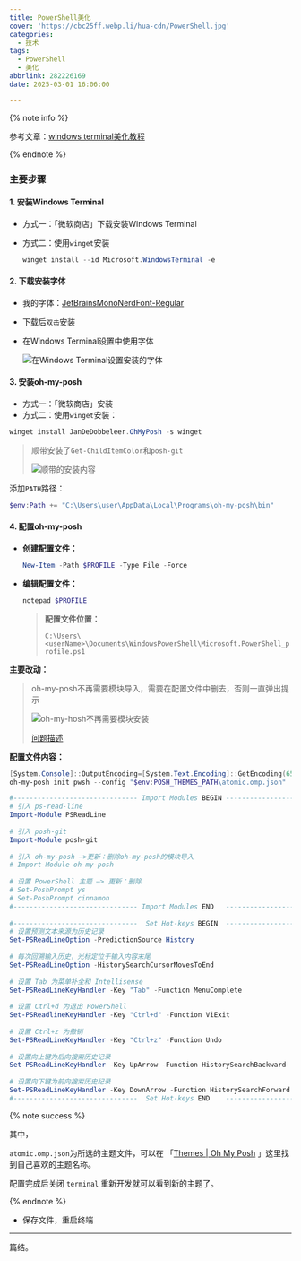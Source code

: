 ```yaml
---
title: PowerShell美化
cover: 'https://cbc25ff.webp.li/hua-cdn/PowerShell.jpg'
categories:
  - 技术
tags:
  - PowerShell
  - 美化
abbrlink: 282226169
date: 2025-03-01 16:06:00

---
```




{% note info %}

参考文章：[windows terminal美化教程](https://blog.csdn.net/weixin_51551506/article/details/137465202)

{% endnote %}

### 主要步骤

#### 1. 安装Windows Terminal

- 方式一：「微软商店」下载安装Windows Terminal

- 方式二：使用`winget`安装

  ```powershell
  winget install --id Microsoft.WindowsTerminal -e
  ```

  

#### 2. 下载安装字体

- 我的字体：[JetBrainsMonoNerdFont-Regular](https://github.com/ryanoasis/nerd-fonts/blob/master/patched-fonts/JetBrainsMono/Ligatures/Regular/JetBrainsMonoNerdFont-Regular.ttf)

- 下载后`双击`安装

- 在Windows Terminal设置中使用字体

  ![在Windows Terminal设置安装的字体](https://cbc25ff.webp.li/hua-cdn/%E8%AE%BE%E7%BD%AE%E5%AD%97%E4%BD%93.png)



#### 3. 安装oh-my-posh

- 方式一：「微软商店」安装
- 方式二：使用`winget`安装：

```powershell
winget install JanDeDobbeleer.OhMyPosh -s winget
```

> 顺带安装了`Get-ChildItemColor`和`posh-git`
>
> ![顺带的安装内容](https://cbc25ff.webp.li/hua-cdn/顺带的安装内容.png)



添加`PATH`路径：

```powershell
$env:Path += "C:\Users\user\AppData\Local\Programs\oh-my-posh\bin"
```



#### 4. 配置oh-my-posh

- **创建配置文件：**

  ```powershell
  New-Item -Path $PROFILE -Type File -Force
  ```

- **编辑配置文件：**

  ```powershell
  notepad $PROFILE
  ```

  > **配置文件位置：**
  >
  > `C:\Users\<userName>\Documents\WindowsPowerShell\Microsoft.PowerShell_profile.ps1`

**主要改动：**

> oh-my-posh不再需要模块导入，需要在配置文件中删去，否则一直弹出提示
>
> ![oh-my-hosh不再需要模块安装](https://cbc25ff.webp.li/hua-cdn/oh-my-hosh不再需要模块安装.png)
>
> [问题描述](https://ohmyposh.dev/docs/migrating)



**配置文件内容：**

```powershell
[System.Console]::OutputEncoding=[System.Text.Encoding]::GetEncoding(65001) # 配置默认编码
oh-my-posh init pwsh --config "$env:POSH_THEMES_PATH\atomic.omp.json" | Invoke-Expression # 配置oh-my-posh的theme

#------------------------------- Import Modules BEGIN -------------------------------
# 引入 ps-read-line
Import-Module PSReadLine
 
# 引入 posh-git
Import-Module posh-git
 
# 引入 oh-my-posh —>更新：删除oh-my-posh的模块导入
# Import-Module oh-my-posh
 
# 设置 PowerShell 主题 —> 更新：删除
# Set-PoshPrompt ys
# Set-PoshPrompt cinnamon
#------------------------------- Import Modules END   -------------------------------
 
#-------------------------------  Set Hot-keys BEGIN  -------------------------------
# 设置预测文本来源为历史记录
Set-PSReadLineOption -PredictionSource History
 
# 每次回溯输入历史，光标定位于输入内容末尾
Set-PSReadLineOption -HistorySearchCursorMovesToEnd
 
# 设置 Tab 为菜单补全和 Intellisense
Set-PSReadLineKeyHandler -Key "Tab" -Function MenuComplete
 
# 设置 Ctrl+d 为退出 PowerShell
Set-PSReadlineKeyHandler -Key "Ctrl+d" -Function ViExit
 
# 设置 Ctrl+z 为撤销
Set-PSReadLineKeyHandler -Key "Ctrl+z" -Function Undo
 
# 设置向上键为后向搜索历史记录
Set-PSReadLineKeyHandler -Key UpArrow -Function HistorySearchBackward
 
# 设置向下键为前向搜索历史纪录
Set-PSReadLineKeyHandler -Key DownArrow -Function HistorySearchForward
#-------------------------------  Set Hot-keys END    -------------------------------
```

{% note success %}

其中，

`atomic.omp.json`为所选的主题文件，可以在 「[Themes | Oh My Posh](https://ohmyposh.dev/docs/themes) 」这里找到自己喜欢的主题名称。

配置完成后关闭 `terminal` 重新开发就可以看到新的主题了。

{% endnote %}



- 保存文件，重启终端



---

篇结。
